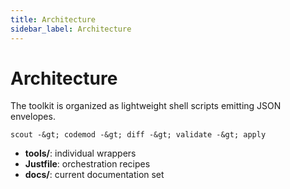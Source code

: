 ```yaml
---
title: Architecture
sidebar_label: Architecture
---
```


# Architecture

The toolkit is organized as lightweight shell scripts emitting JSON envelopes.

```
scout -&gt; codemod -&gt; diff -&gt; validate -&gt; apply
```

- **tools/**: individual wrappers
- **Justfile**: orchestration recipes
- **docs/**: current documentation set
